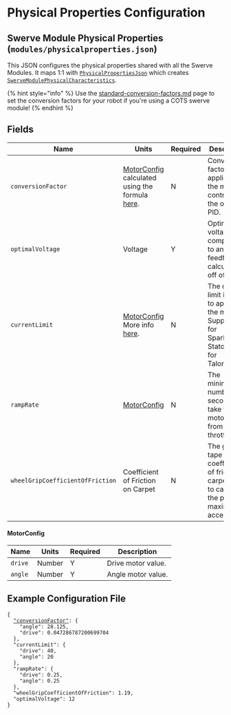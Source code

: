 # Physical Properties Configuration

## Swerve Module Physical Properties (`modules/physicalproperties.json`)

This JSON configures the physical properties shared with all the Swerve Modules. It maps 1:1 with [`PhysicalPropertiesJson`](https://broncbotz3481.github.io/YAGSL/swervelib/parser/json/PhysicalPropertiesJson.html) which creates [`SwerveModulePhysicalCharacteristics`](https://broncbotz3481.github.io/YAGSL/swervelib/parser/SwerveModulePhysicalCharacteristics.html).

{% hint style="info" %}
Use the [standard-conversion-factors.md](../standard-conversion-factors.md "mention") page to set the conversion factors for your robot if you're using a COTS swerve module!
{% endhint %}

## Fields

<table data-full-width="true"><thead><tr><th>Name</th><th>Units</th><th>Required</th><th>Description</th></tr></thead><tbody><tr><td><code>conversionFactor</code></td><td><a href="physical-properties-configuration.md#motorconfig">MotorConfig</a> calculated using the formula <a href="../../fundamentals/swerve-modules.md#conversion-factor">here</a>.</td><td>N</td><td>Conversion factor applied to the motor controller for the onboard PID.</td></tr><tr><td><code>optimalVoltage</code></td><td>Voltage</td><td>Y</td><td>Optimal voltage to compensate to and base feedforward calculations off of.</td></tr><tr><td><code>currentLimit</code></td><td><a href="physical-properties-configuration.md#motorconfig">MotorConfig</a> <br>More info <a href="../../fundamentals/swerve-modules.md#current-limiting">here</a>.</td><td>N</td><td>The current limit in AMPs to apply to the motors. Supply limit for SparkMAXs, Stator limit for TalonFXs.</td></tr><tr><td><code>rampRate</code></td><td><a href="physical-properties-configuration.md#motorconfig">MotorConfig</a></td><td>N</td><td>The minimum number of seconds to take for the motor to go from 0 to full throttle.</td></tr><tr><td><code>wheelGripCoefficientOfFriction</code></td><td>Coefficient of Friction on Carpet</td><td>N</td><td>The grip tape coefficient of friction on carpet. Used to calculate the practical maximum acceleration.</td></tr></tbody></table>

#### MotorConfig

| Name    | Units  | Required | Description        |
| ------- | ------ | -------- | ------------------ |
| `drive` | Number | Y        | Drive motor value. |
| `angle` | Number | Y        | Angle motor value. |

## Example Configuration File

<pre class="language-json"><code class="lang-json">{
  <a data-footnote-ref href="#user-content-fn-1">"conversionFactor"</a>: {
	"angle": 28.125,
	"drive": 0.047286787200699704
  },
  "currentLimit": {
    "drive": 40,
    "angle": 20
  },
  "rampRate": {
    "drive": 0.25,
    "angle": 0.25
  },
  "wheelGripCoefficientOfFriction": 1.19,
  "optimalVoltage": 12
}
</code></pre>

[^1]: Can be found for COTS swerve modules in [standard-conversion-factors.md](../standard-conversion-factors.md "mention")

